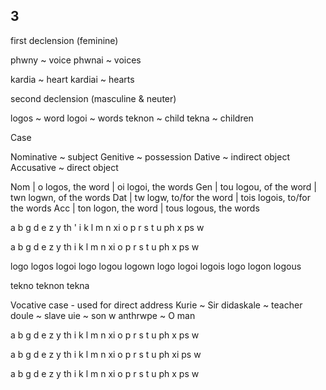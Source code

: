 ## 3

first declension (feminine)

phwny ~ voice
phwnai ~ voices

kardia ~ heart
kardiai ~ hearts


second declension (masculine & neuter)

logos ~ word
logoi ~ words
teknon ~ child
tekna ~ children


Case

Nominative ~ subject
Genitive ~ possession
Dative ~ indirect object
Accusative ~ direct object


Nom | o logos, the word | oi logoi, the words
Gen | tou logou, of the word | twn logwn, of the words
Dat | tw logw, to/for the word | tois logois, to/for the words
Acc | ton logon, the word | tous logous, the words


a b g d e z y th ' i k l 
m n xi o p r s t u ph x ps w

a b  g d e z y th i  k l  m 
n xi o p r s t u  ph x ps w


logo logos   logoi
logo logou   logown
logo logoi   logois
logo logon   logous

tekno teknon   tekna


Vocative case - used for direct address
  Kurie ~ Sir
  didaskale ~ teacher
  doule ~ slave
  uie ~ son
  w anthrwpe ~ O man


a b  g d e z y th i  k l  m
n xi o p r s t u  ph x ps w

a b g d e z y th i k l m
n xi o p r s t u ph xi ps w

a b g d e z y th i k l m
n xi o p r s t u ph x ps w
